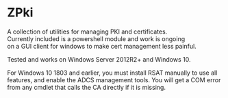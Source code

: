 # ZPki
A collection of utilities for managing PKI and certificates.  
Currently included is a powershell module and work is ongoing  
on a GUI client for windows to make cert management less painful. 

Tested and works on Windows Server 2012R2+ and Windows 10.

For Windows 10 1803 and earlier, you must install RSAT manually
to use all features, and enable the ADCS management tools. 
You will get a COM error from any cmdlet that calls the CA directly
if it is missing.